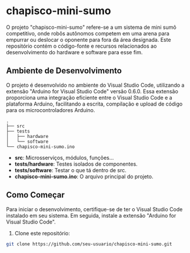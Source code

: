 # chapisco-mini-sumo

O projeto "chapisco-mini-sumo" refere-se a um sistema de mini sumô competitivo, onde robôs autônomos competem em uma arena para empurrar ou deslocar o oponente para fora da área designada. Este repositório contém o código-fonte e recursos relacionados ao desenvolvimento do hardware e software para esse fim.

## Ambiente de Desenvolvimento

O projeto é desenvolvido no ambiente do Visual Studio Code, utilizando a extensão "Arduino for Visual Studio Code" versão 0.6.0. Essa extensão proporciona uma integração eficiente entre o Visual Studio Code e a plataforma Arduino, facilitando a escrita, compilação e upload de código para os microcontroladores Arduino.

```
.
├── src
├── tests
│   ├── hardware
│   └── software
└── chapisco-mini-sumo.ino
```

- **src**: Microsserviços, módulos, funções...
- **tests/hardware**: Testes isolados de componentes.
- **tests/software**: Testar o que tá dentro de src.
- **chapisco-mini-sumo.ino**: O arquivo principal do projeto.

## Como Começar

Para iniciar o desenvolvimento, certifique-se de ter o Visual Studio Code instalado em seu sistema. Em seguida, instale a extensão "Arduino for Visual Studio Code".

1. Clone este repositório:

```bash
git clone https://github.com/seu-usuario/chapisco-mini-sumo.git
```